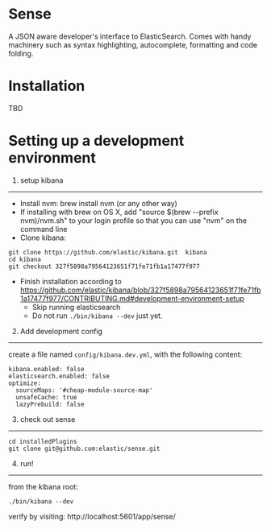 Sense
=====

A JSON aware developer's interface to ElasticSearch. Comes with handy machinery such as syntax highlighting, autocomplete,
formatting and code folding.

Installation
======

TBD


Setting up a development environment
======

1. setup kibana
--------

- Install nvm:  brew install nvm  (or any other way)
- If installing with brew on OS X, add "source $(brew --prefix nvm)/nvm.sh" to your login profile so that you can use "nvm" on the command line
- Clone kibana:

```
git clone https://github.com/elastic/kibana.git  kibana
cd kibana
git checkout 327f5898a79564123651f71fe71fb1a17477f977
```

- Finish installation according to https://github.com/elastic/kibana/blob/327f5898a79564123651f71fe71fb1a17477f977/CONTRIBUTING.md#development-environment-setup
  - Skip running elasticsearch
  - Do not run `./bin/kibana --dev` just yet.

2. Add development config
-------

create a file named `config/kibana.dev.yml`, with the following content:

```
kibana.enabled: false
elasticsearch.enabled: false
optimize:
  sourceMaps: '#cheap-module-source-map'
  unsafeCache: true
  lazyPrebuild: false
```

3. check out sense
---

```
cd installedPlugins
git clone git@github.com:elastic/sense.git
```

4. run!
---
from the kibana root:

```
./bin/kibana --dev
```

verify by visiting: http://localhost:5601/app/sense/